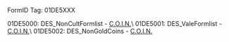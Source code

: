 FormID Tag: 01DE5XXX

01DE5000: DES_NonCultFormlist - [C.O.I.N.](https://github.com/PierreDespereaux/C.O.I.N.)\
01DE5001: DES_ValeFormlist - [C.O.I.N.](https://github.com/PierreDespereaux/C.O.I.N.)\
01DE5002: DES_NonGoldCoins - [C.O.I.N.](https://github.com/PierreDespereaux/C.O.I.N.)
